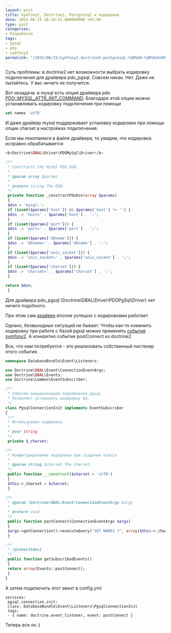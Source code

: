 ```yaml
---
layout: post
title: Symfony2, Doctrine2, Postgresql и кодировки
date: 2015-06-15 18:19:52.000000000 +03:00
type: post
categories:
- Разработка
tags:
- pgsql
- php
- symfony2
permalink: "/2015/06/15/symfony2-doctrine2-postgresql-%d0%b8-%d0%ba%d0%be%d0%b4%d0%b8%d1%80%d0%be%d0%b2%d0%ba%d0%b8/"
---
```

Суть проблемы: в doctrine2 нет возможности выбрать кодировку подключения для драйвера pdo_pgsql. Совсем никак. Нет. Даже не пытайтесь. У вас ничего не получится.

Вот незадача: в mysql есть опция драйвера pdo [PDO::MYSQL_ATTR_INIT_COMMAND](http://php.net/manual/en/ref.pdo-mysql.php). Благодаря этой опции можно устанавливать кодировку подключения при помощи

```sql
set names 'utf8'
```

И даже драйвер mysql поддерживает установку кодировки при помощи опции charset в настройках подключения.

Если мы покопаемся в файле драйвера, то увидим, что кодировка исправно обрабатывается

```php
<b>Doctrine\DBAL\Driver\PDOMySql\Driver</b>

/**  
 * Constructs the MySql PDO DSN.  
 *  
 * @param array $params  
 *  
 * @return string The DSN.  
 */  
 private function _constructPdoDsn(array $params)  
 {  
 $dsn = 'mysql:';  
 if (isset($params['host']) && $params['host'] != '') {  
 $dsn .= 'host=' . $params['host'] . ';';  
 }  
 if (isset($params['port'])) {  
 $dsn .= 'port=' . $params['port'] . ';';  
 }  
 if (isset($params['dbname'])) {  
 $dsn .= 'dbname=' . $params['dbname'] . ';';  
 }  
 if (isset($params['unix_socket'])) {  
 $dsn .= 'unix_socket=' . $params['unix_socket'] . ';';  
 }  
 if (isset($params['charset'])) {  
 $dsn .= 'charset=' . $params['charset'] . ';';  
 }

return $dsn;  
 }
```

Для драйвера pdo_pgsql (Doctrine\DBAL\Driver\PDOPgSql\Driver) нет ничего подобного.

При этом сам [драйвер](http://www.postgresql.org/docs/8.4/static/multibyte.html) вполне успешно с кодировками работает.

Однако, безвыходных ситуаций не бывает. Чтобы как-то изменить кодировку при работе с базой pgsql можно применять [события symfony2](http://symfony.com/doc/current/cookbook/doctrine/event_listeners_subscribers.html). А конкретно событие postConnect из doctrine2.

Все, что нам потребуется - это реализовать собственный листенер этого события.

```php
namespace DatabaseBundle\Event\Listeners;

use Doctrine\DBAL\Event\ConnectionEventArgs;  
use Doctrine\DBAL\Events;  
use Doctrine\Common\EventSubscriber;

/**  
 * Событие инициализации подключения pgsql.  
 * Позволяет установить кодировку бд.  
 */  
class PgsqlConnectionInit implements EventSubscriber  
{  
 /**  
 * Используемая кодировка  
 *  
 * @var string  
 */  
 private $_charset;

/**  
 * Конфигурирование кодировки при создании класса  
 *  
 * @param string $charset The charset.  
 */  
 public function __construct($charset = 'utf8')  
 {  
 $this->_charset = $charset;  
 }

/**  
 * @param \Doctrine\DBAL\Event\ConnectionEventArgs $args  
 *  
 * @return void  
 */  
 public function postConnect(ConnectionEventArgs $args)  
 {  
 $args->getConnection()->executeQuery("SET NAMES ?", array($this->_charset));  
 }

/**  
 * {@inheritdoc}  
 */  
 public function getSubscribedEvents()  
 {  
 return array(Events::postConnect);  
 }  
}


```

А затем подключить этот эвент в config.yml

```
services:  
 pgsql.connection.init:  
 class: DatabaseBundle\Event\Listeners\PgsqlConnectionInit  
 tags:  
 - { name: doctrine.event_listener, event: postConnect }
```

Теперь все ок :)

